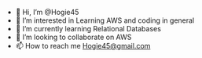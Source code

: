 - 👋 Hi, I’m @Hogie45
- 👀 I’m interested in Learning AWS and coding in general
- 🌱 I’m currently learning Relational Databases
- 💞️ I’m looking to collaborate on AWS
- 📫 How to reach me Hogie45@gmail.com

<!---
Hogie45/Hogie45 is a ✨ special ✨ repository because its `README.md` (this file) appears on your GitHub profile.
You can click the Preview link to take a look at your changes.
--->
